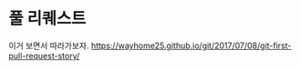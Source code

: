 <H1> 풀 리퀘스트 </H1>

이거 보면서 따라가보자.
https://wayhome25.github.io/git/2017/07/08/git-first-pull-request-story/

